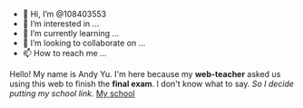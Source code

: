 - 👋 Hi, I’m @108403553
- 👀 I’m interested in ...
- 🌱 I’m currently learning ...
- 💞️ I’m looking to collaborate on ...
- 📫 How to reach me ...

<!---
108403553/108403553 is a ✨ special ✨ repository because its `README.md` (this file) appears on your GitHub profile.
You can click the Preview link to take a look at your changes.
--->
Hello! My name is Andy Yu. I'm here because my **web-teacher** asked us using this web to finish the **final exam**.
I don't know what to say. *So I decide putting my school link.* [My school](https://www.ncu.edu.tw/)
